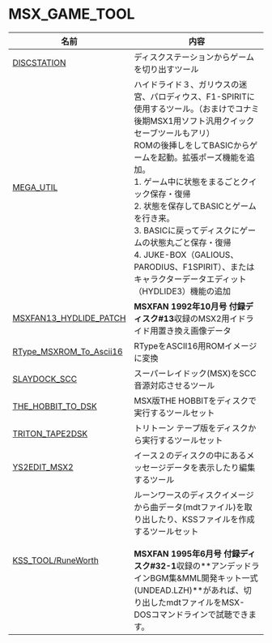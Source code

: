 # MSX_GAME_TOOL

|名前|内容|
|---|---|
|[DISCSTATION              ](DISCSTATION               )|ディスクステーションからゲームを切り出すツール|
|[MEGA_UTIL](MEGA_UTIL )|ハイドライド３、ガリウスの迷宮、パロディウス、F1-SPIRITに使用するツール。（おまけでコナミ後期MSX1用ソフト汎用クイックセーブツールもアリ）<BR>ROMの後挿しをしてBASICからゲームを起動。拡張ポーズ機能を追加。<BR>1. ゲーム中に状態をまるごとクイック保存・復帰<BR>2. 状態を保存してBASICとゲームを行き来。<BR>3. BASICに戻ってディスクにゲームの状態丸ごと保存・復帰<BR>4. JUKE-BOX（GALIOUS、PARODIUS、F1SPIRIT）、またはキャラクターデータエディット（HYDLIDE3）機能の追加|
|[MSXFAN13_HYDLIDE_PATCH   ](MSXFAN13_HYDLIDE_PATCH    )|**MSXFAN 1992年10月号 付録ディスク#13**収録のMSX2用イドライド用置き換え画像データ|
|[RType_MSXROM_To_Ascii16  ](RType_MSXROM_To_Ascii16   )|RTypeをASCII16用ROMイメージに変換|
|[SLAYDOCK_SCC             ](SLAYDOCK_SCC              )|スーパーレイドック(MSX)をSCC音源対応させるツール|
|[THE_HOBBIT_TO_DSK        ](THE_HOBBIT_TO_DSK         )|MSX版THE HOBBITをディスクで実行するツールセット|
|[TRITON_TAPE2DSK          ](TRITON_TAPE2DSK           )|トリトーン テープ版をディスクから実行するツールセット|
|[YS2EDIT_MSX2             ](YS2EDIT_MSX2              )|イース２のディスクの中にあるメッセージデータを表示したり編集するツール|
|[KSS_TOOL/RuneWorth       ](KSS_TOOL/RuneWorth        )|ルーンワースのディスクイメージから曲データ(mdtファイル)を取り出したり、KSSファイルを作成するツールセット<br><br>**MSXFAN 1995年6月号 付録ディスク#32-1**収録の**アンデッドラインBGM集&MML開発キット一式(UNDEAD.LZH)**があれば、切り出したmdtファイルをMSX-DOSコマンドラインで試聴できます。 |
